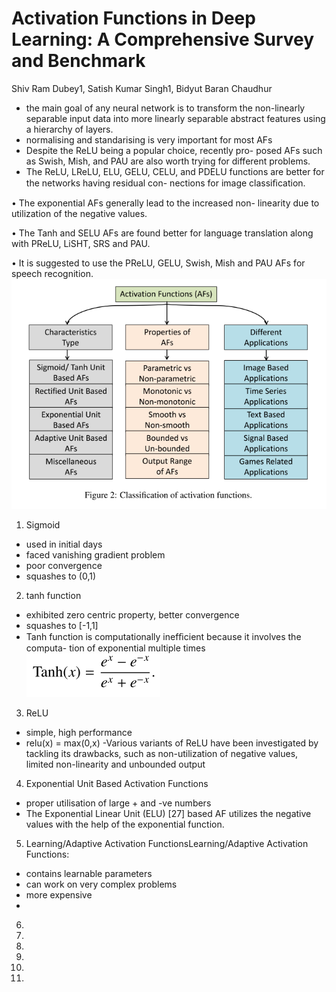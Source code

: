 # Activation Functions in Deep Learning: A Comprehensive Survey and Benchmark

Shiv Ram Dubey1, Satish Kumar Singh1, Bidyut Baran Chaudhur

- the main goal of any neural network is to transform
the non-linearly separable input data into more linearly separable abstract features using a hierarchy of layers.
- normalising and standarising is very important for most AFs
- Despite the ReLU being a popular choice, recently pro-
posed AFs such as Swish, Mish, and PAU are also worth
trying for different problems.
- The ReLU, LReLU, ELU, GELU, CELU, and PDELU
functions are better for the networks having residual con-
nections for image classiﬁcation.

• The exponential AFs generally lead to the increased non-
linearity due to utilization of the negative values.

• The Tanh and SELU AFs are found better for language
translation along with PReLU, LiSHT, SRS and PAU.

• It is suggested to use the PReLU, GELU, Swish, Mish and
PAU AFs for speech recognition.
![alt text](image.png)

1. Sigmoid
- used in initial days
- faced vanishing gradient problem
- poor convergence
- squashes to (0,1)
2. tanh function
- exhibited zero centric property, better convergence
- squashes to [-1,1]
- Tanh function is computationally inefﬁcient because it involves the computa-
tion of exponential multiple times
![alt text](image-1.png)
3. ReLU
- simple, high performance
- relu(x) = max(0,x)
-Various variants
of ReLU have been investigated by tackling its drawbacks, such
as non-utilization of negative values, limited non-linearity and
unbounded output 
4. Exponential Unit Based Activation Functions
- proper utilisation of large + and -ve numbers
- The Exponential Linear Unit (ELU) [27] based AF utilizes the negative
values with the help of the exponential function.
 
5. Learning/Adaptive Activation FunctionsLearning/Adaptive Activation Functions:
- contains learnable parameters
- can work on very complex problems
- more expensive
- 
6. 
7. 
8. 
9. 
10. 
11. 